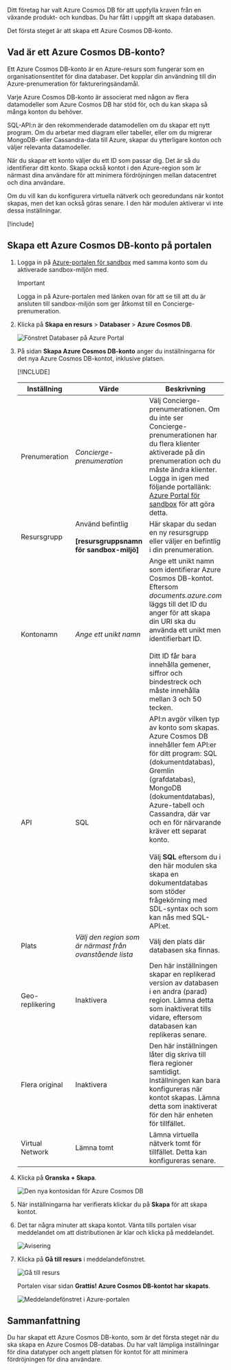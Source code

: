 Ditt företag har valt Azure Cosmos DB för att uppfylla kraven från en växande produkt- och kundbas. Du har fått i uppgift att skapa databasen.

Det första steget är att skapa ett Azure Cosmos DB-konto.

## <a name="what-is-an-azure-cosmos-db-account"></a>Vad är ett Azure Cosmos DB-konto?

Ett Azure Cosmos DB-konto är en Azure-resurs som fungerar som en organisationsentitet för dina databaser. Det kopplar din användning till din Azure-prenumeration för faktureringsändamål.

Varje Azure Cosmos DB-konto är associerat med någon av flera datamodeller som Azure Cosmos DB har stöd för, och du kan skapa så många konton du behöver.

SQL-API:n är den rekommenderade datamodellen om du skapar ett nytt program. Om du arbetar med diagram eller tabeller, eller om du migrerar MongoDB- eller Cassandra-data till Azure, skapar du ytterligare konton och väljer relevanta datamodeller.

När du skapar ett konto väljer du ett ID som passar dig. Det är så du identifierar ditt konto. Skapa också kontot i den Azure-region som är närmast dina användare för att minimera fördröjningen mellan datacentret och dina användare.

Om du vill kan du konfigurera virtuella nätverk och georedundans när kontot skapas, men det kan också göras senare. I den här modulen aktiverar vi inte dessa inställningar.

[!include[](../../../includes/azure-sandbox-activate.md)]

## <a name="creating-an-azure-cosmos-db-account-in-the-portal"></a>Skapa ett Azure Cosmos DB-konto på portalen

1. Logga in på [Azure-portalen för sandbox](https://portal.azure.com/learn.docs.microsoft.com?azure-portal=true) med samma konto som du aktiverade sandbox-miljön med.

    > [!IMPORTANT]
    > Logga in på Azure-portalen med länken ovan för att se till att du är ansluten till sandbox-miljön som ger åtkomst till en Concierge-prenumeration.

1. Klicka på **Skapa en resurs** > **Databaser** > **Azure Cosmos DB**.

   ![Fönstret Databaser på Azure Portal](../media/2-create-nosql-db-databases-json-tutorial.png)

1. På sidan **Skapa Azure Cosmos DB-konto** anger du inställningarna för det nya Azure Cosmos DB-kontot, inklusive platsen.

    [!INCLUDE[](../../../includes/azure-sandbox-regions-first-mention-note-friendly.md)]

    Inställning|Värde|Beskrivning
    ---|---|---
    Prenumeration|*Concierge-prenumeration*|Välj Concierge-prenumerationen. Om du inte ser Concierge-prenumerationen har du flera klienter aktiverade på din prenumeration och du måste ändra klienter. Logga in igen med följande portallänk: [Azure Portal för sandbox](https://portal.azure.com/learn.docs.microsoft.com?azure-portal=true) för att göra detta.
    Resursgrupp|Använd befintlig<br><br>**<rgn>[resursgruppsnamn för sandbox-miljö]</rgn>**|Här skapar du sedan en ny resursgrupp eller väljer en befintlig i din prenumeration.
    Kontonamn|*Ange ett unikt namn*|Ange ett unikt namn som identifierar Azure Cosmos DB-kontot. Eftersom *documents.azure.com* läggs till det ID du anger för att skapa din URI ska du använda ett unikt men identifierbart ID.<br><br>Ditt ID får bara innehålla gemener, siffror och bindestreck och måste innehålla mellan 3 och 50 tecken.
    API|SQL|API:n avgör vilken typ av konto som skapas. Azure Cosmos DB innehåller fem API:er för ditt program: SQL (dokumentdatabas), Gremlin (grafdatabas), MongoDB (dokumentdatabas), Azure-tabell och Cassandra, där var och en för närvarande kräver ett separat konto. <br><br>Välj **SQL** eftersom du i den här modulen ska skapa en dokumentdatabas som stöder frågekörning med SDL-syntax och som kan nås med SQL-API:et.|
    Plats|*Välj den region som är närmast från ovanstående lista*|Välj den plats där databasen ska finnas.
    Geo-replikering| Inaktivera | Den här inställningen skapar en replikerad version av databasen i en andra (parad) region. Lämna detta som inaktiverat tills vidare, eftersom databasen kan replikeras senare.
    Flera original | Inaktivera | Den här inställningen låter dig skriva till flera regioner samtidigt. Inställningen kan bara konfigureras när kontot skapas. Lämna detta som inaktiverat för den här enheten för tillfället.
    Virtual Network|Lämna tomt|Lämna virtuella nätverk tomt för tillfället. Detta kan konfigureras senare.

1. Klicka på **Granska + Skapa**.

    ![Den nya kontosidan för Azure Cosmos DB](../media/2-azure-cosmos-db-create-new-account.png)

1. När inställningarna har verifierats klickar du på **Skapa** för att skapa kontot.

1. Det tar några minuter att skapa kontot. Vänta tills portalen visar meddelandet om att distributionen är klar och klicka på meddelandet.

    ![Avisering](../media/2-azure-cosmos-db-notification.png)

1. Klicka på **Gå till resurs** i meddelandefönstret.

    ![Gå till resurs](../media/2-azure-cosmos-db-go-to-resource.png)

    Portalen visar sidan **Grattis! Azure Cosmos DB-kontot har skapats**.

    ![Meddelandefönstret i Azure-portalen](../media/2-azure-cosmos-db-account-created.png)

## <a name="summary"></a>Sammanfattning

Du har skapat ett Azure Cosmos DB-konto, som är det första steget när du ska skapa en Azure Cosmos DB-databas. Du har valt lämpliga inställningar för dina datatyper och angett platsen för kontot för att minimera fördröjningen för dina användare.

